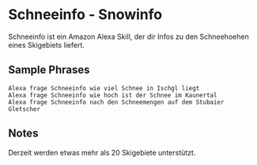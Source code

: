 # Schneeinfo - Snowinfo
Schneeinfo ist ein Amazon Alexa Skill, der dir Infos zu den Schneehoehen eines Skigebiets liefert.

## Sample Phrases
```
Alexa frage Schneeinfo wie viel Schnee in Ischgl liegt
Alexa frage Schneeinfo wie hoch ist der Schnee im Kaunertal
Alexa frage Schneeinfo nach den Schneemengen auf dem Stubaier Gletscher
```

## Notes
Derzeit werden etwas mehr als 20 Skigebiete unterstützt. 
